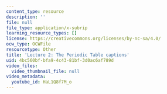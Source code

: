 ```yaml
---
content_type: resource
description: ''
file: null
file_type: application/x-subrip
learning_resource_types: []
license: https://creativecommons.org/licenses/by-nc-sa/4.0/
ocw_type: OCWFile
resourcetype: Other
title: 'Lecture 2: The Periodic Table captions'
uid: 4bc560bf-bfa9-4c43-81bf-3d0ac6af789d
video_files:
  video_thumbnail_file: null
video_metadata:
  youtube_id: HaL1Q8f7M_o
---
```

